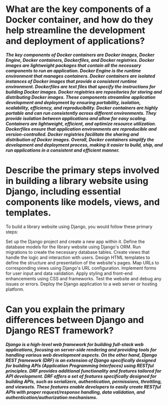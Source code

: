 # What are the key components of a Docker container, and how do they help streamline the development and deployment of applications?

***The key components of Docker containers are Docker images, Docker Engine, Docker containers, Dockerfiles, and Docker registries. Docker images are lightweight packages that contain all the necessary components to run an application. Docker Engine is the runtime environment that manages containers. Docker containers are isolated instances of Docker images that provide a consistent runtime environment. Dockerfiles are text files that specify the instructions for building Docker images. Docker registries are repositories for storing and distributing Docker images. These components streamline application development and deployment by ensuring portability, isolation, scalability, efficiency, and reproducibility. Docker containers are highly portable and can run consistently across different environments. They provide isolation between applications and allow for easy scaling. Containers are lightweight, efficient, and optimize resource utilization. Dockerfiles ensure that application environments are reproducible and version-controlled. Docker registries facilitate the sharing and distribution of Docker images. Overall, Docker containers simplify the development and deployment process, making it easier to build, ship, and run applications in a consistent and efficient manner.***

# Describe the primary steps involved in building a library website using Django, including essential components like models, views, and templates.

To build a library website using Django, you would follow these primary steps:

Set up the Django project and create a new app within it.
Define the database models for the library website using Django's ORM.
Run migrations to create the necessary database tables.
Create views that handle the logic and interaction with users.
Design HTML templates to define the structure and presentation of the website's pages.
Map URLs to corresponding views using Django's URL configuration.
Implement forms for user input and data validation.
Apply styling and front-end enhancements using CSS and frameworks.
Test the website and debug any issues or errors.
Deploy the Django application to a web server or hosting platform.

# Can you explain the primary differences between Django and Django REST framework?

***Django is a high-level web framework for building full-stack web applications, focusing on server-side rendering and providing tools for handling various web development aspects. On the other hand, Django REST framework (DRF) is an extension of Django specifically designed for building APIs (Application Programming Interfaces) using RESTful principles. DRF provides additional functionality and features tailored for API development. DRF offers a set of features specifically designed for building APIs, such as serializers, authentication, permissions, throttling, and viewsets. These features enable developers to easily create RESTful APIs with proper request/response handling, data validation, and authentication/authorization mechanisms.***